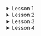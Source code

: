 <details>
<summary>Lesson 1</summary>
    <ul>
        <details>
        <summary>1. Programming paradigms</summary>
            <ul>
                <li>Programming paradigms nima va ular qaysilar ?</li>
                <li>Procedural Programming nima ?</li>
                <li>OOP nima ?</li>
                <li>Functional Programming nima ?</li>
                <li>Reactive Programming nima ?</li>
                <li>Procedural Programming and Object-oriented Programming farqi nima ?</li>
            </ul>
        </details>
    </ul>
    <ul>
        <details>
        <summary>2. OOP</summary>
            <ul>
                <li>OOP kontsepsiyalari qaysilar ?</li>
                <li>OOP ning asosiy ustunlari qaysilar ?</li>
                <li>Class deb nimaga aytiladi ?</li> 
                <li>Object deb nimaga aytiladi ?</li> 
                <li>Method deb nimaga aytiladi ?</li> 
                <li>Field deb nimaga aytiladi ?</li> 
            </ul>
        </details>
    </ul>
    <ul>
        <details>
        <summary>3. Constructor</summary>
            <ul>
                <li>Constructor nima uchun kerak ?</li>
                <li>Constructorning qanaqa turlari bor ?</li>
                <li>Biz constructor yaratsak ham class ichida default constructor bo'ladimi ?</li>
                <li>Constructor qachon chaqiriladi ?</li>
                <li>Bitta Class ichida bir nechta constructor bo'lishi mumkinmi ?</li>
                <li>Default Constructor qanaqa constructor ?</li>
                <li>No-Arg Constructor qanaqa constructor ?</li>
                <li>Parametrized Constructor qanaqa constructor ?</li>
                <li>Copy Constructor qanaqa constructor ?</li>
                <li>Chaining Constructor qanaqa constructor ?</li>
                <li>Compact Constructor qanaqa constructor ?</li>
            </ul>
        </details>
    </ul>
</details>

<details>
<summary>Lesson 2</summary>
    <ul>
        <details>
        <summary>1. Encapsulation</summary>
            <ul>
                <li>Encapsulation nima ? Nimaga Data hiding deyiladi ?</li>
                <li>Encapsulationga qanday erishamiz ?</li>
                <li>Encapsulationga qanday afzalliklari bor ?</li>
                <li>Getter va Setter methodlari nima fazifani bajaradi ? </li>
                <li>Getter va Setter methodlari ishlatilishidagi xatolar ? </li>
            </ul>
        </details>
    </ul>
    <ul>
        <details>
        <summary>2. Package</summary>
            <ul>
                <li>Packagelar bizga nimaga kerak ?</li>
                <li>Packagelarni qanday nomlash kerak ?</li>
                <li>Package azolari (members) deb nimaga aytiladi ?</li>
                <li>Tashqaridagi package azolaridan qanday foydalanish turlari bor ?</li>
            </ul>
        </details>
    </ul>
</details>

<details>
<summary>Lesson 3</summary>
    <ul>
        <details>
        <summary>1. Inheritance</summary>
            <ul>
                <li>Inheritance nima ?</li>
                <li>Inheritance nima uchun kerak ?</li>
                <li>Inheritancening qanaqa turlari bor ? va misollar keltiring.</li>
                <li>Javada bir nechta Inheritancedan foydalansa bo'ladimi ?</li>
                <li>Superclass va subclass qanday classlar ?</li>
                <li>Supclass superclassni nimalarini meros qilib oladi ?</li>
                <li>Cospic class deb qaysi classga aytiladi ?</li>
                <li>Cospic classning qanday methodlari bor ?</li>
            </ul>
        </details>
    </ul>
    <ul>
        <details>
        <summary>2. Access Modifier</summary>
            <ul>
                <li>Access modifierlar nima uchun kerak ?</li>
                <li>Access modifierning qanday turlari bor ? va tarif bering</li>
                <li>Private constructor yarata olamizmi ? va uning vazifasi qanday ?</li>
                <li>Access modifierlarini qaysilarini class bilan ishlata olamiz ?</li>
                <li>Biz SuperClassning protected constructoridan foydalana olamizmi ?</li>
                <li>Private modifier nimalarda ishlatiladi va ishlatish uchun qayerlarga ruxsat beradi ?</li>
            </ul>
        </details>
    </ul>
    <ul>
        <details>
        <summary>3. Relationships</summary>
            <ul>
                <li>Classlar orasida qanday relationshiplar bor ?</li>
                <li>User-A munosabat turi qayerda ishlatiladi ?</li>
                <li>Has-A munosabat turi qayerda ishlatiladi ?</li>
                <li>Is-A munosabat turi qayerda ishlatiladi ?</li>
                <li>Is-A munosabatga erishi uchun qanday keywordlar ishlatiladi ?</li>
                <li>Has-A munosabating qanday turlari bor ?</li>
                <li>Composition, Aggregation va Association farqlari ?</li>
            </ul>
        </details>
    </ul>
</details>

<details>
<summary>Lesson 4</summary>
    <ul>
        <details>
        <summary>1. Inheritance</summary>
            <ul>
                <li>Inheritance nima ?</li>
                <li>Inheritance nima uchun kerak ?</li>
                <li>Inheritancening qanaqa turlari bor ? va misollar keltiring.</li>
                <li>Javada bir nechta Inheritancedan foydalansa bo'ladimi ?</li>
                <li>Superclass va subclass qanday classlar ?</li>
                <li>Supclass superclassni nimalarini meros qilib oladi ?</li>
                <li>Cospic class deb qaysi classga aytiladi ?</li>
                <li>Cospic classning qanday methodlari bor ?</li>
            </ul>
        </details>
    </ul>
    <ul>
        <details>
        <summary>2. Access Modifier</summary>
            <ul>
                <li>Access modifierlar nima uchun kerak ?</li>
                <li>Access modifierning qanday turlari bor ? va tarif bering</li>
                <li>Private constructor yarata olamizmi ? va uning vazifasi qanday ?</li>
                <li>Access modifierlarini qaysilarini class bilan ishlata olamiz ?</li>
                <li>Biz SuperClassning protected constructoridan foydalana olamizmi ?</li>
                <li>Private modifier nimalarda ishlatiladi va ishlatish uchun qayerlarga ruxsat beradi ?</li>
            </ul>
        </details>
    </ul>
    <ul>
        <details>
        <summary>3. Relationships</summary>
            <ul>
                <li>Classlar orasida qanday relationshiplar bor ?</li>
                <li>User-A munosabat turi qayerda ishlatiladi ?</li>
                <li>Has-A munosabat turi qayerda ishlatiladi ?</li>
                <li>Is-A munosabat turi qayerda ishlatiladi ?</li>
                <li>Is-A munosabatga erishi uchun qanday keywordlar ishlatiladi ?</li>
                <li>Has-A munosabating qanday turlari bor ?</li>
                <li>Composition, Aggregation va Association farqlari ?</li>
            </ul>
        </details>
    </ul>
</details>
